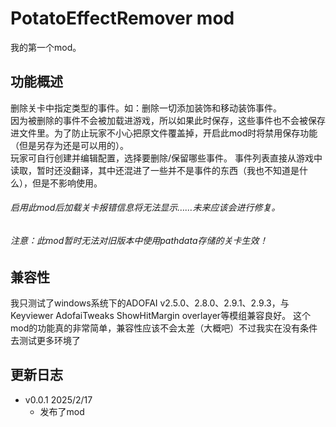 # PotatoEffectRemover mod
我的第一个mod。

## 功能概述
删除关卡中指定类型的事件。如：删除一切添加装饰和移动装饰事件。  
因为被删除的事件不会被加载进游戏，所以如果此时保存，这些事件也不会被保存进文件里。为了防止玩家不小心把原文件覆盖掉，开启此mod时将禁用保存功能（但是另存为还是可以用的）。  
玩家可自行创建并编辑配置，选择要删除/保留哪些事件。
事件列表直接从游戏中读取，暂时还没翻译，其中还混进了一些并不是事件的东西（我也不知道是什么），但是不影响使用。
###### 启用此mod后加载关卡报错信息将无法显示……未来应该会进行修复。
###### 注意：此mod暂时无法对旧版本中使用pathdata存储的关卡生效！

## 兼容性
我只测试了windows系统下的ADOFAI v2.5.0、2.8.0、2.9.1、2.9.3，与Keyviewer AdofaiTweaks ShowHitMargin overlayer等模组兼容良好。
这个mod的功能真的非常简单，兼容性应该不会太差（大概吧）不过我实在没有条件去测试更多环境了

## 更新日志
- v0.0.1 2025/2/17
  - 发布了mod
